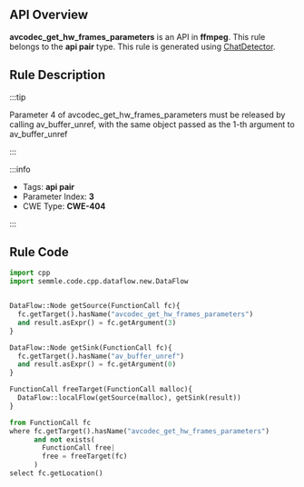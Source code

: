 ---
---


## API Overview
**avcodec_get_hw_frames_parameters** is an API in **ffmpeg**. This rule belongs to the **api pair** type. This rule is generated using [ChatDetector](../../tools/ChatDetector).
## Rule Description

:::tip

Parameter 4 of avcodec_get_hw_frames_parameters must be released by calling av_buffer_unref, with the same object passed as the 1-th argument to av_buffer_unref

:::

:::info

- Tags: **api pair**
- Parameter Index: **3**
- CWE Type: **CWE-404**

:::

## Rule Code
```python
import cpp
import semmle.code.cpp.dataflow.new.DataFlow


DataFlow::Node getSource(FunctionCall fc){
  fc.getTarget().hasName("avcodec_get_hw_frames_parameters")
  and result.asExpr() = fc.getArgument(3)
}

DataFlow::Node getSink(FunctionCall fc){
  fc.getTarget().hasName("av_buffer_unref")
  and result.asExpr() = fc.getArgument(0)
}

FunctionCall freeTarget(FunctionCall malloc){
  DataFlow::localFlow(getSource(malloc), getSink(result))
}

from FunctionCall fc
where fc.getTarget().hasName("avcodec_get_hw_frames_parameters")
      and not exists(
        FunctionCall free| 
        free = freeTarget(fc)
      )
select fc.getLocation()
```